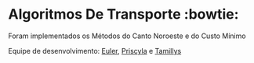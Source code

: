 # Algoritmos De Transporte :bowtie:

Foram implementados os Métodos do Canto Noroeste e do Custo Mínimo 

Equipe de desenvolvimento: [Euler](https://github.com/Rithie), [Priscyla](https://github.com/PriscylaSantos) e [Tamillys](https://github.com/Tamtuza)
